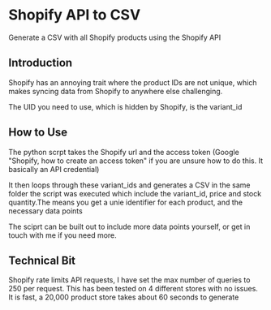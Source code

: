 # Shopify API to CSV

Generate a CSV with all Shopify products using the Shopify API

## Introduction

Shopify has an annoying trait where the product IDs are not unique, which makes syncing data from Shopify to anywhere else challenging. 

The UID you need to use, which is hidden by Shopify, is the variant_id

## How to Use

The python scrpt takes the Shopify url and the access token (Google "Shopify, how to create an access token" if you are unsure how to do this. It basically an API credential)

It then loops through these variant_ids and generates a CSV in the same folder the script was executed which include the variant_id, price and stock quantity.The means you get a unie identifier for each product, and the necessary data points

The sciprt can be built out to include more data points yourself, or get in touch with me if you need more. 

## Technical Bit

Shopify rate limits API requests, I have set the max number of queries to 250 per request. This has been tested on 4 different stores with no issues. It is fast, a 20,000 product store takes about 60 seconds to generate





